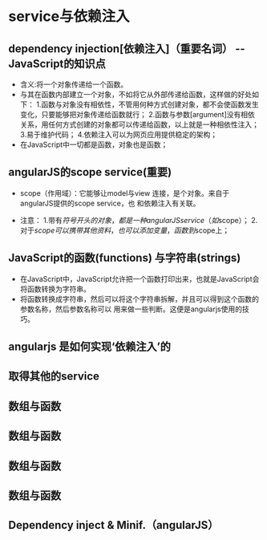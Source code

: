 # service与依赖注入

## dependency injection[依赖注入]（重要名词） --JavaScript的知识点

- 含义:将一个对象传递给一个函数。
- 与其在函数内部建立一个对象，不如将它从外部传递给函数，这样做的好处如下：
1.函数与对象没有相依性，不管用何种方式创建对象，都不会使函数发生变化，只要能够把对象传递给函数就行；
2.函数与参数[argument]没有相依关系，用任何方式创建的对象都可以传递给函数，以上就是一种相依性注入；
3.易于维护代码；
4.依赖注入可以为网页应用提供稳定的架构；
- 在JavaScript中一切都是函数，对象也是函数；

## angularJS的scope service(重要)
- scope（作用域）：它能够让model与view 连接，是个对象。来自于angularJS提供的scope service，也
和依赖注入有关联。

- 注意：
1.带有$符号开头的对象，都是一种 angularJS service（如$scope）；
2.对于$scope可以携带其他资料，也可以添加变量，函数到$scope上；

## JavaScript的函数(functions) 与字符串(strings)

- 在JavaScript中，JavaScript允许把一个函数打印出来，也就是JavaScript会将函数转换为字符串。
- 将函数转换成字符串，然后可以将这个字符串拆解，并且可以得到这个函数的参数名称，然后参数名称可以
用来做一些判断。这便是angularjs使用的技巧。

## angularjs 是如何实现‘依赖注入’的

## 取得其他的service

## 数组与函数
## 数组与函数
## 数组与函数
## 数组与函数

## Dependency inject & Minif.（angularJS）


